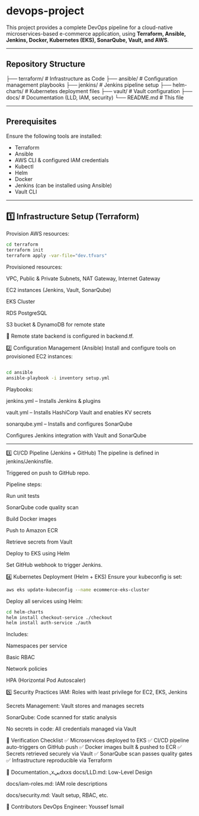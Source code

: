 # devops-project

This project provides a complete DevOps pipeline for a cloud-native microservices-based e-commerce application, using **Terraform, Ansible, Jenkins, Docker, Kubernetes (EKS), SonarQube, Vault, and AWS**.

---

## Repository Structure

├── terraform/ # Infrastructure as Code ├── ansible/ # Configuration management playbooks ├── jenkins/ # Jenkins pipeline setup ├── helm-charts/ # Kubernetes deployment files ├── vault/ # Vault configuration ├── docs/ # Documentation (LLD, IAM, security) └── README.md # This file

---

## Prerequisites

Ensure the following tools are installed:

- Terraform
- Ansible
- AWS CLI & configured IAM credentials
- Kubectl
- Helm
- Docker
- Jenkins (can be installed using Ansible)
- Vault CLI

---

## 1️⃣ Infrastructure Setup (Terraform)

Provision AWS resources:

```bash
cd terraform
terraform init
terraform apply -var-file="dev.tfvars"
```

Provisioned resources:

VPC, Public & Private Subnets, NAT Gateway, Internet Gateway

EC2 instances (Jenkins, Vault, SonarQube)

EKS Cluster

RDS PostgreSQL

S3 bucket & DynamoDB for remote state

📝 Remote state backend is configured in backend.tf.

2️⃣ Configuration Management (Ansible)
Install and configure tools on provisioned EC2 instances:

```bash

cd ansible
ansible-playbook -i inventory setup.yml
```

Playbooks:

jenkins.yml – Installs Jenkins & plugins

vault.yml – Installs HashiCorp Vault and enables KV secrets

sonarqube.yml – Installs and configures SonarQube

Configures Jenkins integration with Vault and SonarQube

---

3️⃣ CI/CD Pipeline (Jenkins + GitHub)
The pipeline is defined in jenkins/Jenkinsfile.

Triggered on push to GitHub repo.

Pipeline steps:

Run unit tests

SonarQube code quality scan

Build Docker images

Push to Amazon ECR

Retrieve secrets from Vault

Deploy to EKS using Helm

Set GitHub webhook to trigger Jenkins.

4️⃣ Kubernetes Deployment (Helm + EKS)
Ensure your kubeconfig is set:

```bash
aws eks update-kubeconfig --name ecommerce-eks-cluster
```

Deploy all services using Helm:

```bash
cd helm-charts
helm install checkout-service ./checkout
helm install auth-service ./auth
```

Includes:

Namespaces per service

Basic RBAC

Network policies

HPA (Horizontal Pod Autoscaler)

5️⃣ Security Practices
IAM: Roles with least privilege for EC2, EKS, Jenkins

Secrets Management: Vault stores and manages secrets

SonarQube: Code scanned for static analysis

No secrets in code: All credentials managed via Vault

🧪 Verification Checklist
✅ Microservices deployed to EKS
✅ CI/CD pipeline auto-triggers on GitHub push
✅ Docker images built & pushed to ECR
✅ Secrets retrieved securely via Vault
✅ SonarQube scan passes quality gates
✅ Infrastructure reproducible via Terraform

📄 Documentation.,xييdxxs
docs/LLD.md: Low-Level Design

docs/iam-roles.md: IAM role descriptions

docs/security.md: Vault setup, RBAC, etc.

🤝 Contributors
DevOps Engineer: Youssef Ismail

